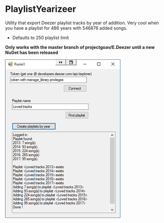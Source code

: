 # PlaylistYearizeer
Utility that export Deezer playlist tracks by year of addition.
Very cool when you have a playlist for 486 years with 546876 added songs.

- Defaults to 250 playlist limit

**Only works with the master branch of projectgoav/E.Deezer until a new NuGet has been released**

![Screenshot](img/PlaylistYearizeer.png "Actual screenshot with all the magic happening.")
